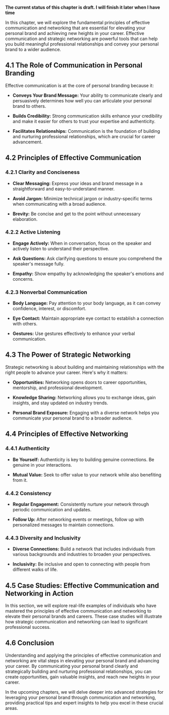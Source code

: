 **The current status of this chapter is draft. I will finish it later when I have time**

In this chapter, we will explore the fundamental principles of effective communication and networking that are essential for elevating your personal brand and achieving new heights in your career. Effective communication and strategic networking are powerful tools that can help you build meaningful professional relationships and convey your personal brand to a wider audience.

**4.1 The Role of Communication in Personal Branding**
------------------------------------------------------

Effective communication is at the core of personal branding because it:

* **Conveys Your Brand Message:** Your ability to communicate clearly and persuasively determines how well you can articulate your personal brand to others.

* **Builds Credibility:** Strong communication skills enhance your credibility and make it easier for others to trust your expertise and authenticity.

* **Facilitates Relationships:** Communication is the foundation of building and nurturing professional relationships, which are crucial for career advancement.

**4.2 Principles of Effective Communication**
---------------------------------------------

### **4.2.1 Clarity and Conciseness**

* **Clear Messaging:** Express your ideas and brand message in a straightforward and easy-to-understand manner.

* **Avoid Jargon:** Minimize technical jargon or industry-specific terms when communicating with a broad audience.

* **Brevity:** Be concise and get to the point without unnecessary elaboration.

### **4.2.2 Active Listening**

* **Engage Actively:** When in conversation, focus on the speaker and actively listen to understand their perspective.

* **Ask Questions:** Ask clarifying questions to ensure you comprehend the speaker's message fully.

* **Empathy:** Show empathy by acknowledging the speaker's emotions and concerns.

### **4.2.3 Nonverbal Communication**

* **Body Language:** Pay attention to your body language, as it can convey confidence, interest, or discomfort.

* **Eye Contact:** Maintain appropriate eye contact to establish a connection with others.

* **Gestures:** Use gestures effectively to enhance your verbal communication.

**4.3 The Power of Strategic Networking**
-----------------------------------------

Strategic networking is about building and maintaining relationships with the right people to advance your career. Here's why it matters:

* **Opportunities:** Networking opens doors to career opportunities, mentorship, and professional development.

* **Knowledge Sharing:** Networking allows you to exchange ideas, gain insights, and stay updated on industry trends.

* **Personal Brand Exposure:** Engaging with a diverse network helps you communicate your personal brand to a broader audience.

**4.4 Principles of Effective Networking**
------------------------------------------

### **4.4.1 Authenticity**

* **Be Yourself:** Authenticity is key to building genuine connections. Be genuine in your interactions.

* **Mutual Value:** Seek to offer value to your network while also benefiting from it.

### **4.4.2 Consistency**

* **Regular Engagement:** Consistently nurture your network through periodic communication and updates.

* **Follow Up:** After networking events or meetings, follow up with personalized messages to maintain connections.

### **4.4.3 Diversity and Inclusivity**

* **Diverse Connections:** Build a network that includes individuals from various backgrounds and industries to broaden your perspectives.

* **Inclusivity:** Be inclusive and open to connecting with people from different walks of life.

**4.5 Case Studies: Effective Communication and Networking in Action**
----------------------------------------------------------------------

In this section, we will explore real-life examples of individuals who have mastered the principles of effective communication and networking to elevate their personal brands and careers. These case studies will illustrate how strategic communication and networking can lead to significant professional success.

**4.6 Conclusion**
------------------

Understanding and applying the principles of effective communication and networking are vital steps in elevating your personal brand and advancing your career. By communicating your personal brand clearly and strategically building and nurturing professional relationships, you can create opportunities, gain valuable insights, and reach new heights in your career.

In the upcoming chapters, we will delve deeper into advanced strategies for leveraging your personal brand through communication and networking, providing practical tips and expert insights to help you excel in these crucial areas.
